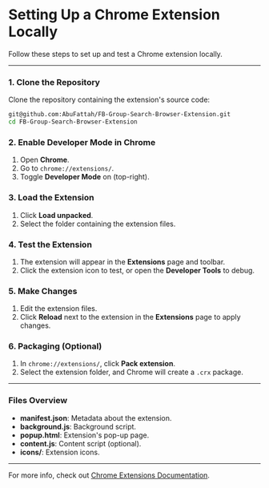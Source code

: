 # Setting Up a Chrome Extension Locally

Follow these steps to set up and test a Chrome extension locally.

---

### 1. **Clone the Repository**

Clone the repository containing the extension's source code:

```bash
git@github.com:AbuFattah/FB-Group-Search-Browser-Extension.git
cd FB-Group-Search-Browser-Extension
```


### 2. **Enable Developer Mode in Chrome**

1. Open **Chrome**.
2. Go to `chrome://extensions/`.
3. Toggle **Developer Mode** on (top-right).

### 3. **Load the Extension**

1. Click **Load unpacked**.
2. Select the folder containing the extension files.

### 4. **Test the Extension**

1. The extension will appear in the **Extensions** page and toolbar.
2. Click the extension icon to test, or open the **Developer Tools** to debug.

### 5. **Make Changes**

1. Edit the extension files.
2. Click **Reload** next to the extension in the **Extensions** page to apply changes.

### 6. **Packaging (Optional)**

1. In `chrome://extensions/`, click **Pack extension**.
2. Select the extension folder, and Chrome will create a `.crx` package.

---

### **Files Overview**

- **manifest.json**: Metadata about the extension.
- **background.js**: Background script.
- **popup.html**: Extension's pop-up page.
- **content.js**: Content script (optional).
- **icons/**: Extension icons.

---

For more info, check out [Chrome Extensions Documentation](https://developer.chrome.com/docs/extensions/).
